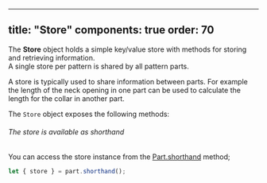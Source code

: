 ***

title: "Store"
components: true
order: 70
---------

The **Store** object holds a simple key/value store with
methods for storing and retrieving information.\
A single store per pattern is shared by all pattern parts.

A store is typically used to share information between parts. For example
the length of the neck opening in one part can be used to calculate the
length for the collar in another part.

The `Store` object exposes the following methods:

<ReadMore list />

<Tip>

###### The store is available as shorthand

You can access the store instance from the [Part.shorthand](/reference/api/part/shorthand/) method;

```js
let { store } = part.shorthand();
```

</Tip>
